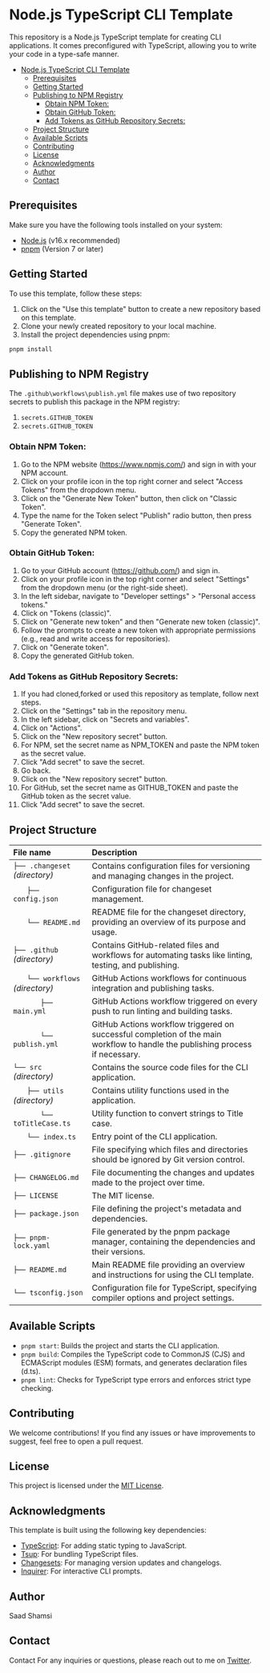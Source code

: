 # Node.js TypeScript CLI Template

This repository is a Node.js TypeScript template for creating CLI applications. It comes preconfigured with TypeScript, allowing you to write your code in a type-safe manner.

- [Node.js TypeScript CLI Template](#nodejs-typescript-cli-template)
	- [Prerequisites](#prerequisites)
	- [Getting Started](#getting-started)
	- [Publishing to NPM Registry](#publishing-to-npm-registry)
		- [Obtain NPM Token:](#obtain-npm-token)
		- [Obtain GitHub Token:](#obtain-github-token)
		- [Add Tokens as GitHub Repository Secrets:](#add-tokens-as-github-repository-secrets)
	- [Project Structure](#project-structure)
	- [Available Scripts](#available-scripts)
	- [Contributing](#contributing)
	- [License](#license)
	- [Acknowledgments](#acknowledgments)
	- [Author](#author)
	- [Contact](#contact)

## Prerequisites

Make sure you have the following tools installed on your system:

- [Node.js](https://nodejs.org/en) (v16.x recommended)
- [pnpm](https://pnpm.io/) (Version 7 or later)

## Getting Started

To use this template, follow these steps:

1. Click on the "Use this template" button to create a new repository based on this template.
1. Clone your newly created repository to your local machine.
1. Install the project dependencies using pnpm:

```bash
pnpm install
```

## Publishing to NPM Registry
The `.github\workflows\publish.yml` file makes use of two repository secrets to publish this package in the NPM registry: 
1) `secrets.GITHUB_TOKEN` 
2) `secrets.GITHUB_TOKEN`

### Obtain NPM Token:

1. Go to the NPM website (https://www.npmjs.com/) and sign in with your NPM account.
1. Click on your profile icon in the top right corner and select "Access Tokens" from the dropdown menu.
1. Click on the "Generate New Token" button, then click on "Classic Token".
1. Type the name for the Token select "Publish" radio button, then press "Generate Token".
1. Copy the generated NPM token.

### Obtain GitHub Token:

1. Go to your GitHub account (https://github.com/) and sign in.
1. Click on your profile icon in the top right corner and select "Settings" from the dropdown menu (or the right-side sheet).
1. In the left sidebar, navigate to "Developer settings" > "Personal access tokens."
1. Click on "Tokens (classic)".
1. Click on "Generate new token" and then "Generate new token (classic)".
1. Follow the prompts to create a new token with appropriate permissions (e.g., read and write access for repositories).
1. Click on "Generate token".
1. Copy the generated GitHub token.

### Add Tokens as GitHub Repository Secrets:

1. If you had cloned,forked or used this repository as template, follow next steps.
1. Click on the "Settings" tab in the repository menu.
1. In the left sidebar, click on "Secrets and variables".
1. Click on "Actions".
1. Click on the "New repository secret" button.
1. For NPM, set the secret name as NPM_TOKEN and paste the NPM token as the secret value.
1. Click "Add secret" to save the secret.
1. Go back.
1. Click on the "New repository secret" button.
1. For GitHub, set the secret name as GITHUB_TOKEN and paste the GitHub token as the secret value.
1. Click "Add secret" to save the secret.

## Project Structure
| File name                          | Description                                                                                                                    |
| :--------------------------------- | :----------------------------------------------------------------------------------------------------------------------------- |
| `├── .changeset`  _(directory)_    | Contains configuration files for versioning and managing changes in the project.                                               |
| `　　├── config.json`              | Configuration file for changeset management.                                                                                   |
| `　　└── README.md`                | README file for the changeset directory, providing an overview of its purpose and usage.                                       |
| `├── .github`  _(directory)_       | Contains GitHub-related files and workflows for automating tasks like linting, testing, and publishing.                        |
| `　　└── workflows`  _(directory)_ | GitHub Actions workflows for continuous integration and publishing tasks.                                                      |
| `　　　　├── main.yml`             | GitHub Actions workflow triggered on every push to run linting and building tasks.                                             |
| `　　　　└── publish.yml`          | GitHub Actions workflow triggered on successful completion of the main workflow to handle the publishing process if necessary. |
| `└── src`  _(directory)_           | Contains the source code files for the CLI application.                                                                        |
| `　　├── utils` _(directory)_      | Contains utility functions used in the application.                                                                            |
| `　　　　└── toTitleCase.ts`       | Utility function to convert strings to Title case.                                                                             |
| `　　└── index.ts`                 | Entry point of the CLI application.                                                                                            |
| `├── .gitignore`                   | File specifying which files and directories should be ignored by Git version control.                                          |
| `├── CHANGELOG.md`                 | File documenting the changes and updates made to the project over time.                                                        |
| `├── LICENSE`                      | The MIT license.                                                                                                               |
| `├── package.json`                 | File defining the project's metadata and dependencies.                                                                         |
| `├── pnpm-lock.yaml`               | File generated by the pnpm package manager, containing the dependencies and their versions.                                    |
| `├── README.md`                    | Main README file providing an overview and instructions for using the CLI template.                                            |
| `└── tsconfig.json`                | Configuration file for TypeScript, specifying compiler options and project settings.                                           |


## Available Scripts
- `pnpm start`: Builds the project and starts the CLI application.
- `pnpm build`: Compiles the TypeScript code to CommonJS (CJS) and ECMAScript modules (ESM) formats, and generates declaration files (d.ts).
- `pnpm lint`: Checks for TypeScript type errors and enforces strict type checking.

## Contributing
We welcome contributions! If you find any issues or have improvements to suggest, feel free to open a pull request.

## License
This project is licensed under the [MIT License](./LICENSE).

## Acknowledgments

This template is built using the following key dependencies:

- [TypeScript](https://www.typescriptlang.org): For adding static typing to JavaScript.
- [Tsup](https://github.com/egoist/tsup): For bundling TypeScript files.
- [Changesets](https://github.com/changesets/changesets): For managing version updates and changelogs.
- [Inquirer](https://github.com/SBoudrias/Inquirer.js): For interactive CLI prompts.

## Author

Saad Shamsi

## Contact

Contact
For any inquiries or questions, please reach out to me on [Twitter](https://x.com/SaadShamsi09).